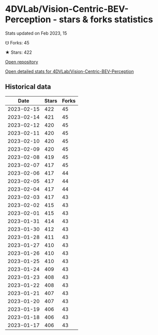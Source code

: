 # 4DVLab/Vision-Centric-BEV-Perception - stars & forks statistics

Stats updated on Feb 2023, 15

☋ Forks: 45

★ Stars: 422

[Open repository](https://github.com/4DVLab/Vision-Centric-BEV-Perception)

[Open detailed stats for 4DVLab/Vision-Centric-BEV-Perception](https://reviewgithub.com/rep/4DVLab/Vision-Centric-BEV-Perception)

## Historical data
| Date | Stars | Forks |
|------|-------|-------|
| 2023-02-15 | 422 | 45 | 
| 2023-02-14 | 421 | 45 | 
| 2023-02-12 | 420 | 45 | 
| 2023-02-11 | 420 | 45 | 
| 2023-02-10 | 420 | 45 | 
| 2023-02-09 | 420 | 45 | 
| 2023-02-08 | 419 | 45 | 
| 2023-02-07 | 417 | 45 | 
| 2023-02-06 | 417 | 44 | 
| 2023-02-05 | 417 | 44 | 
| 2023-02-04 | 417 | 44 | 
| 2023-02-03 | 417 | 43 | 
| 2023-02-02 | 415 | 43 | 
| 2023-02-01 | 415 | 43 | 
| 2023-01-31 | 414 | 43 | 
| 2023-01-30 | 412 | 43 | 
| 2023-01-28 | 411 | 43 | 
| 2023-01-27 | 410 | 43 | 
| 2023-01-26 | 410 | 43 | 
| 2023-01-25 | 410 | 43 | 
| 2023-01-24 | 409 | 43 | 
| 2023-01-23 | 408 | 43 | 
| 2023-01-22 | 408 | 43 | 
| 2023-01-21 | 407 | 43 | 
| 2023-01-20 | 407 | 43 | 
| 2023-01-19 | 406 | 43 | 
| 2023-01-18 | 406 | 43 | 
| 2023-01-17 | 406 | 43 | 


